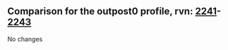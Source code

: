 ## Comparison for the outpost0 profile, rvn: [2241](https://github.com/PRO100KatYT/FortniteProfileRevisions/tree/main/profiles/outpost0/2241%20outpost0.json)-[2243](https://github.com/PRO100KatYT/FortniteProfileRevisions/tree/main/profiles/outpost0/2243%20outpost0.json)

No changes
